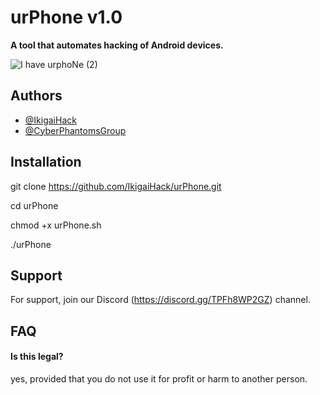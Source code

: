 # **urPhone v1.0**



**A tool that automates hacking of Android devices.**









![I have urphoNe (2)](https://github.com/IkigaiHack/urPhone/assets/79818491/cc85ef29-b752-4ce2-911d-47c7bb4938cf)



## Authors

- [@IkigaiHack](https://github.com/IkigaiHack)
- [@CyberPhantomsGroup](https://github.com/CyberPhantomsGroup)


## Installation

git clone https://github.com/IkigaiHack/urPhone.git

cd urPhone

chmod +x urPhone.sh

./urPhone

## Support

For support, join our Discord (https://discord.gg/TPFh8WP2GZ) channel.


## FAQ

#### Is this legal?

yes, provided that you do not use it for profit or harm to another person.



